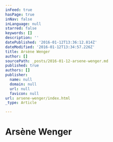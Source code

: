```yaml
---
inFeed: true
hasPage: true
inNav: false
inLanguage: null
starred: false
keywords: []
description: ''
datePublished: '2016-01-12T13:36:12.814Z'
dateModified: '2016-01-12T13:34:57.226Z'
title: Arsène Wenger
author: []
sourcePath: _posts/2016-01-12-arsene-wenger.md
published: true
authors: []
publisher:
  name: null
  domain: null
  url: null
  favicon: null
url: arsene-wenger/index.html
_type: Article

---
```

# Arsène Wenger